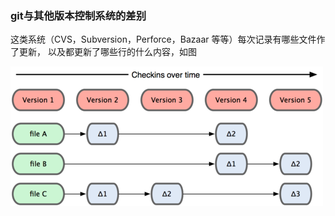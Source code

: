 ### git与其他版本控制系统的差别

这类系统（CVS，Subversion，Perforce，Bazaar 等等）每次记录有哪些文件作了更新，
以及都更新了哪些行的什么内容，如图
<div align=center><src="./image/cvs-file.png"/></div>

![CVS](image/cvs-file.png)
